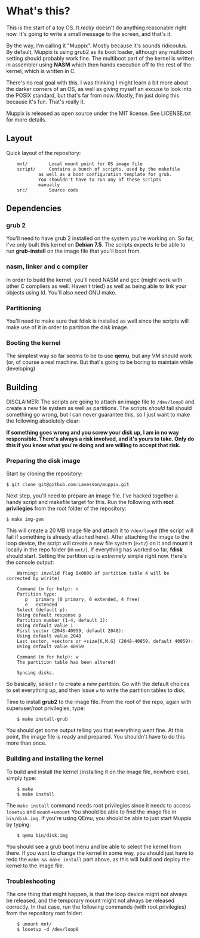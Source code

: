 # What's this?

This is the start of a toy OS. It *really* doesn't do anything reasonable
right now. It's going to write a small message to the screen, and that's
it.

By the way, I'm calling it "Muppix". Mostly because it's sounds ridicoulus.
By default, Muppix is using grub2 as its boot loader, although any multiboot
setting should probably work fine. The multiboot part of the kernel is written
in assembler using **NASM** which then hands execution off to the rest of the
kernel, which is written in C.

There's no real goal with this. I was thinking I might learn a bit more about
the darker corners of an OS, as well as giving myself an excuse to look into
the POSIX standard, but that's far from now. Mostly, I'm just doing this
because it's fun. That's really it.

Muppix is released as open source under the MIT license. See LICENSE.txt for
more details.

## Layout

Quick layout of the repository:

		mnt/		Local mount point for OS image file
		script/		Contains a bunch of scripts, used by the makefile
				as well as a boot configuration template for grub.
				You shouldn't have to run any of these scripts
				manually
		src/		Source code

## Dependencies

### grub 2

You'll need to have grub 2 installed on the system you're working on. So far,
I've only built this kernel on **Debian 7.5**. The scripts expects to be able
to run **grub-install** on the image file that you'll boot from.

### nasm, linker and c compiler

In order to build the kernel, you'll need NASM and gcc (might work with other
C compilers as well. Haven't tried) as well as being able to link your objects using 
ld. You'll also need GNU make.

### Partitioning

You'll need to make sure that fdisk is installed as well since the scripts will
make use of it in order to partition the disk image.

### Booting the kernel

The simplest way so far seems to be to use **qemu**, but any VM should work (or, of 
course a real machine. But that's going to be boring to maintain while developing)

## Building

DISCLAIMER: The scripts are going to attach an image file to `/dev/loop0` and create
a new file system as well as partitions. The scripts *should* fail should something go 
wrong, but I can never guarantee this, so I just want to make the following absolutely clear:

**If something goes wrong and you screw your disk up, I am in no way responsible. There's
always a risk involved, and it's yours to take. Only do this if you know what you're doing
and are willing to accept that risk.**

### Preparing the disk image

Start by cloning the repository:

	$ git clone git@github.com:Lavesson/muppix.git

Next step, you'll need to prepare an image file. I've hacked together a handy script
and makefile target for this. Run the following with **root privilegies** from the
root folder of the repository:

	$ make img-gen

This will create a 20 MB image file and attach it to `/dev/loop0` (the script will fail
if something is already attached here). After attaching the image to the loop device,
the script will create a new file system (`ext2`) on it and mount it locally in the
repo folder (in `mnt/`). If everything has worked so far, **fdisk** should start. Setting
the partition up is *extremely* simple right now. Here's the console output:

		Warning: invalid flag 0x0000 of partition table 4 will be corrected by w(rite)

		Command (m for help): n
		Partition type:
		   p   primary (0 primary, 0 extended, 4 free)
		   e   extended
		Select (default p): 
		Using default response p
		Partition number (1-4, default 1): 
		Using default value 1
		First sector (2048-40959, default 2048): 
		Using default value 2048
		Last sector, +sectors or +size{K,M,G} (2048-40959, default 40959): 
		Using default value 40959

		Command (m for help): w
		The partition table has been altered!

		Syncing disks.
 
So basically, select `n` to create a new partition. Go with the default choices to set everything
up, and then issue `w` to write the partition tables to disk.

Time to install **grub2** to the image file. From the root of the repo, again with superuser/root
privilegies, type:

		$ make install-grub

You should get some output telling you that everything went fine. At this point, the image file
is ready and prepared. You shouldn't have to do this more than once.

### Building and installing the kernel

To build and install the kernel (installing it on the image file, nowhere else), simply type:

		$ make
		$ make install

The `make install` command needs root privilegies since it needs to access `losetup` and `mount`+`umount`
You should be able to find the image file in `bin/disk.img`. If you're using QEmu, you should be
able to just start Muppix by typing:

		$ qemu bin/disk.img

You should see a grub boot menu and be able to select the kernel from there. If you want to change the
kernel in some way, you should just have to redo the `make && make install` part above, as this will
build and deploy the kernel to the image file.

### Troubleshooting

The one thing that might happen, is that the loop device might not always be released, and the temporary
mount might not always be released correctly. In that case, run the following commands (with root privilegies)
from the repository root folder:

		$ umount mnt/
		$ losetup -d /dev/loop0
